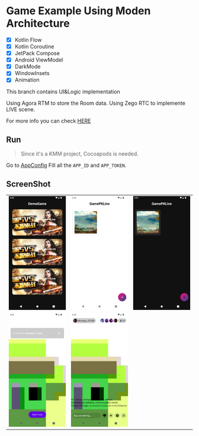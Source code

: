 # Game Example Using Moden Architecture

- [x] Kotlin Flow
- [x] Kotlin Coroutine
- [x] JetPack Compose
- [x] Android ViewModel
- [x] DarkMode
- [x] WindowInsets
- [x] Animation

This branch contains UI&Logic implementation

Using Agora RTM to store the Room data.
Using Zego RTC to implemente LIVE scene.

For more info you can check [HERE](https://www.jianshu.com/p/35c4fa49a939)

## Run

> Since it's a KMM project, Cocoapods is needed.

Go to [AppConfig](./shared/src/commonMain/kotlin/io/agora/live/livegame/AppConfig.kt)
Fill all the `APP_ID` and `APP_TOKEN`.

## ScreenShot

||||
|---|---|---|
|<img src="./screenshot/Page_DemoGame.webp" width="200" alt="Home"/>|<img src="./screenshot/Page_List.webp" width="200" alt="List"/>|<img src="./screenshot/Page_List_Dark.webp" width="200" alt="List_Dark"/>|
|<img src="./screenshot/Page_Create.webp" width="200" alt="Create"/>|<img src="./screenshot/Page_Studio.webp" width="200" alt="Studio"/>||



